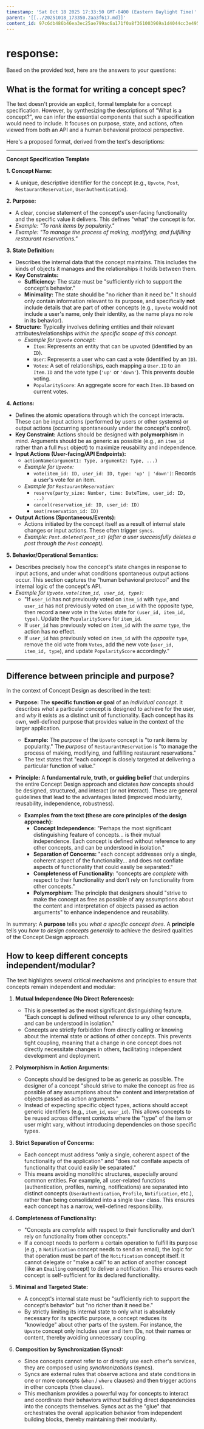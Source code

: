 ```yaml
---
timestamp: 'Sat Oct 18 2025 17:33:50 GMT-0400 (Eastern Daylight Time)'
parent: '[[../20251018_173350.2aa3f617.md]]'
content_id: 97c6db486b46ea3ec25ae799ac6a171f0a8f361003969a1d4044cc3e49567e64
---
```


# response:

Based on the provided text, here are the answers to your questions:

## What is the format for writing a concept spec?

The text doesn't provide an explicit, formal template for a concept specification. However, by synthesizing the descriptions of "What is a concept?", we can infer the essential components that such a specification would need to include. It focuses on purpose, state, and actions, often viewed from both an API and a human behavioral protocol perspective.

Here's a proposed format, derived from the text's descriptions:

***

**Concept Specification Template**

**1. Concept Name:**

* A unique, descriptive identifier for the concept (e.g., `Upvote`, `Post`, `RestaurantReservation`, `UserAuthentication`).

**2. Purpose:**

* A clear, concise statement of the concept's user-facing functionality and the specific value it delivers. This defines "what" the concept is for.
* *Example: "To rank items by popularity."*
* *Example: "To manage the process of making, modifying, and fulfilling restaurant reservations."*

**3. State Definition:**

* Describes the internal data that the concept maintains. This includes the kinds of objects it manages and the relationships it holds between them.
* **Key Constraints:**
  * **Sufficiency:** The state must be "sufficiently rich to support the concept’s behavior."
  * **Minimality:** The state should be "no richer than it need be." It should only contain information relevant to its purpose, and specifically **not** include details that are part of other concepts (e.g., `Upvote` would not include a user's name, only their identity, as the name plays no role in its behavior).
* **Structure:** Typically involves defining entities and their relevant attributes/relationships *within the specific scope of this concept*.
  * *Example for `Upvote` concept:*
    * `Item`: Represents an entity that can be upvoted (identified by an `ID`).
    * `User`: Represents a user who can cast a vote (identified by an `ID`).
    * `Votes`: A set of relationships, each mapping a `User.ID` to an `Item.ID` and the vote type (`'up'` or `'down'`). This prevents double voting.
    * `PopularityScore`: An aggregate score for each `Item.ID` based on current votes.

**4. Actions:**

* Defines the atomic operations through which the concept interacts. These can be input actions (performed by users or other systems) or output actions (occurring spontaneously under the concept's control).
* **Key Constraint:** Actions should be designed with **polymorphism** in mind. Arguments should be as generic as possible (e.g., an `item_id` rather than a full `Post` object) to maximize reusability and independence.
* **Input Actions (User-facing/API Endpoints):**
  * `actionName(argument1: Type, argument2: Type, ...)`
  * *Example for `Upvote`:*
    * `vote(item_id: ID, user_id: ID, type: 'up' | 'down')`: Records a user's vote for an item.
  * *Example for `RestaurantReservation`:*
    * `reserve(party_size: Number, time: DateTime, user_id: ID, ...)`
    * `cancel(reservation_id: ID, user_id: ID)`
    * `seat(reservation_id: ID)`
* **Output Actions (Spontaneous/Events):**
  * Actions initiated by the concept itself as a result of internal state changes or input actions. These often trigger `syncs`.
  * *Example: `Post.deleted(post_id)` (after a user successfully deletes a post through the `Post` concept).*

**5. Behavior/Operational Semantics:**

* Describes precisely how the concept's state changes in response to input actions, and under what conditions spontaneous output actions occur. This section captures the "human behavioral protocol" and the internal logic of the concept's API.
* *Example for `Upvote.vote(item_id, user_id, type)`:*
  * "If `user_id` has not previously voted on `item_id` with `type`, and `user_id` has not previously voted on `item_id` with the opposite type, then record a new vote in the `Votes` state for `(user_id, item_id, type)`. Update the `PopularityScore` for `item_id`.
  * If `user_id` has previously voted on `item_id` with the *same* `type`, the action has no effect.
  * If `user_id` has previously voted on `item_id` with the *opposite* `type`, remove the old vote from `Votes`, add the new vote (`user_id, item_id, type`), and update `PopularityScore` accordingly."

***

## Difference between principle and purpose?

In the context of Concept Design as described in the text:

* **Purpose:** The **specific function or goal** of an *individual concept*. It describes *what* a particular concept is designed to achieve for the user, and *why* it exists as a distinct unit of functionality. Each concept has its own, well-defined purpose that provides value in the context of the larger application.
  * **Example:** The *purpose* of the `Upvote` concept is "to rank items by popularity." The *purpose* of `RestaurantReservation` is "to manage the process of making, modifying, and fulfilling restaurant reservations."
  * The text states that "each concept is closely targeted at delivering a particular function of value."

* **Principle:** A **fundamental rule, truth, or guiding belief** that underpins the entire Concept Design approach and dictates *how* concepts should be designed, structured, and interact (or not interact). These are general guidelines that lead to the advantages listed (improved modularity, reusability, independence, robustness).
  * **Examples from the text (these are core principles of the design approach):**
    * **Concept Independence:** "Perhaps the most significant distinguishing feature of concepts... is their mutual independence. Each concept is defined without reference to any other concepts, and can be understood in isolation."
    * **Separation of Concerns:** "each concept addresses only a single, coherent aspect of the functionality... and does not conflate aspects of functionality that could easily be separated."
    * **Completeness of Functionality:** "concepts are *complete* with respect to their functionality and don't rely on functionality from other concepts."
    * **Polymorphism:** The principle that designers should "strive to make the concept as free as possible of any assumptions about the content and interpretation of objects passed as action arguments" to enhance independence and reusability.

In summary: A **purpose** tells you *what a specific concept does*. A **principle** tells you *how to design concepts generally* to achieve the desired qualities of the Concept Design approach.

## How to keep different concepts independent/modular?

The text highlights several critical mechanisms and principles to ensure that concepts remain independent and modular:

1. **Mutual Independence (No Direct References):**
   * This is presented as the most significant distinguishing feature. "Each concept is defined without reference to any other concepts, and can be understood in isolation."
   * Concepts are strictly forbidden from directly calling or knowing about the internal state or actions of other concepts. This prevents tight coupling, meaning that a change in one concept does not directly necessitate changes in others, facilitating independent development and deployment.

2. **Polymorphism in Action Arguments:**
   * Concepts should be designed to be as generic as possible. The designer of a concept "should strive to make the concept as free as possible of any assumptions about the content and interpretation of objects passed as action arguments."
   * Instead of expecting specific object types, actions should accept generic identifiers (e.g., `item_id`, `user_id`). This allows concepts to be reused across different contexts where the "type" of the item or user might vary, without introducing dependencies on those specific types.

3. **Strict Separation of Concerns:**
   * Each concept must address "only a single, coherent aspect of the functionality of the application" and "does not conflate aspects of functionality that could easily be separated."
   * This means avoiding monolithic structures, especially around common entities. For example, all user-related functions (authentication, profiles, naming, notifications) are separated into distinct concepts (`UserAuthentication`, `Profile`, `Notification`, etc.), rather than being consolidated into a single `User` class. This ensures each concept has a narrow, well-defined responsibility.

4. **Completeness of Functionality:**
   * "Concepts are *complete* with respect to their functionality and don't rely on functionality from other concepts."
   * If a concept needs to perform a certain operation to fulfill its purpose (e.g., a `Notification` concept needs to send an email), the logic for that operation must be part of the `Notification` concept itself. It cannot delegate or "make a call" to an action of another concept (like an `Emailing` concept) to deliver a notification. This ensures each concept is self-sufficient for its declared functionality.

5. **Minimal and Targeted State:**
   * A concept's internal state must be "sufficiently rich to support the concept’s behavior" but "no richer than it need be."
   * By strictly limiting its internal state to only what is absolutely necessary for its specific purpose, a concept reduces its "knowledge" about other parts of the system. For instance, the `Upvote` concept only includes user and item IDs, not their names or content, thereby avoiding unnecessary coupling.

6. **Composition by Synchronization (Syncs):**
   * Since concepts cannot refer to or directly use each other's services, they are composed using *synchronizations* (syncs).
   * Syncs are external rules that observe actions and state conditions in one or more concepts (`when` / `where` clauses) and then trigger actions in other concepts (`then` clause).
   * This mechanism provides a powerful way for concepts to interact and coordinate their behaviors *without* building direct dependencies into the concepts themselves. Syncs act as the "glue" that orchestrates the overall application behavior from independent building blocks, thereby maintaining their modularity.
